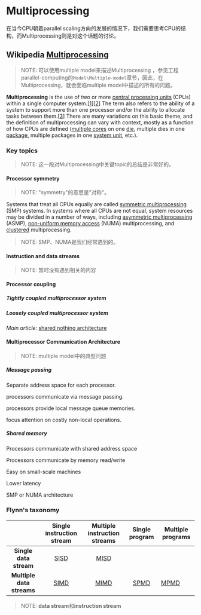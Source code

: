 # Multiprocessing

在当今CPU朝着parallel scaling方向的发展的情况下，我们需要思考CPU的结构，而Multiprocessing则是对这个话题的讨论。

## Wikipedia [Multiprocessing](https://infogalactic.com/info/Multiprocessing)

> NOTE: 可以使用multiple model来描述Multiprocessing ，参见工程parallel-computing的`Model\Multiple-model`章节，因此，在Multiprocessing，就会面临multiple model中描述的所有的问题。

**Multiprocessing** is the use of two or more [central processing units](https://infogalactic.com/info/CPU) (CPUs) within a single computer system.[[1\]](https://infogalactic.com/info/Multiprocessing#cite_note-Rajagopal1999-1)[[2\]](https://infogalactic.com/info/Multiprocessing#cite_note-EbbersKettner2012-2) The term also refers to the ability of a system to support more than one processor and/or the ability to allocate tasks between them.[[3\]](https://infogalactic.com/info/Multiprocessing#cite_note-3) There are many variations on this basic theme, and the definition of multiprocessing can vary with context, mostly as a function of how CPUs are defined ([multiple cores](https://infogalactic.com/info/Multi-core_(computing)) on one [die](https://infogalactic.com/info/Die_(integrated_circuit)), multiple dies in one [package](https://infogalactic.com/info/Chip_carrier), multiple packages in one [system unit](https://infogalactic.com/info/System_unit), etc.).

### Key topics

> NOTE: 这一段对Multiprocessing中关键topic的总结是非常好的。

#### Processor symmetry

> NOTE: "symmetry"的意思是"对称"。

Systems that treat all CPUs equally are called [symmetric multiprocessing](https://infogalactic.com/info/Symmetric_multiprocessing) (SMP) systems. In systems where all CPUs are not equal, system resources may be divided in a number of ways, including [asymmetric multiprocessing](https://infogalactic.com/info/Asymmetric_multiprocessing) (ASMP), [non-uniform memory access](https://infogalactic.com/info/Non-uniform_memory_access) (NUMA) multiprocessing, and [clustered](https://infogalactic.com/info/Computer_cluster) multiprocessing.

> NOTE: SMP、NUMA是我们经常遇到的。

#### Instruction and data streams

> NOTE: 暂时没有遇到相关的内容

#### Processor coupling

##### Tightly coupled multiprocessor system

##### Loosely coupled multiprocessor system

*Main article:* [shared nothing architecture](https://infogalactic.com/info/Shared_nothing_architecture)

#### Multiprocessor Communication Architecture

> NOTE:  multiple model中的典型问题

##### Message passing

Separate address space for each processor.

processors communicate via message passing.

processors provide local message queue memories.

focus attention on costly non-local operations.

##### Shared memory

Processors communicate with shared address space

Processors communicate by memory read/write

Easy on small-scale machines

Lower latency

SMP or NUMA architecture

### Flynn's taxonomy

|                           |         Single instruction stream          |        Multiple instruction streams        |               Single program               | Multiple programs                          |
| :-----------------------: | :----------------------------------------: | :----------------------------------------: | :----------------------------------------: | ------------------------------------------ |
|  **Single data stream**   | [SISD](https://infogalactic.com/info/SISD) | [MISD](https://infogalactic.com/info/MISD) |                                            |                                            |
| **Multiple data streams** | [SIMD](https://infogalactic.com/info/SIMD) | [MIMD](https://infogalactic.com/info/MIMD) | [SPMD](https://infogalactic.com/info/SPMD) | [MPMD](https://infogalactic.com/info/MPMD) |

> NOTE: **data stream**和**instruction stream**